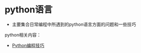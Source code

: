 # python语言
  * 主要集合日常编程中所遇到的python语言方面的问题和一些技巧

python相关内容：

  * [Python编程技巧](Python_Coding_Skills.md)

